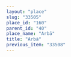 ```yaml
---
layout: "place"
slug: "33505"
place_id: "160"
parent_id: "40"
place_name: "Arbā"
title: "Arbā"
previous_item: "33508"
---
```

